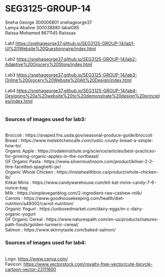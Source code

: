 # SEG3125-GROUP-14

Sneha George 300006801  snehageorge37
<br/> Lamya Abaline 300038880  labal085
<br/> Raissa Mohamed 8671145  Raiissaa
<br/> <br/> 
Lab1
https://snehageorge37.github.io/SEG3125-GROUP-14/lab1-UI%20Website%20Questionnaire/index.html
<br/> <br/> 
Lab2
https://snehageorge37.github.io/SEG3125-GROUP-14/lab2-Adaptive%20Grocery%20Store/index.html
<br/> <br/> 
Lab3
https://snehageorge37.github.io/SEG3125-GROUP-14/lab3-Online%20Grocery%20Website%20Alt%20Design/index.html
<br/> <br/> 
Lab4
https://snehageorge37.github.io/SEG3125-GROUP-14/lab4-Designing%20a%20website%20to%20demonstrate%20design%20principles/index.html
<br/> <br/> 


### Sources of images used for lab3:
<br/>
 Broccoli : https://snaped.fns.usda.gov/seasonal-produce-guide/broccoli
<br/> Bread : https://www.melskitchencafe.com/rustic-crusty-bread-a-simple-how-to/
<br/> Organic Apple : https://rodaleinstitute.org/science/articles/best-practices-for-growing-organic-apples-in-the-northeast/
<br/> GF Organic Pasta : https://www.silvermushroom.com/product/kilner-2-2-litre-facetted-spaghetti-jar/
<br/> Organic Whole Chicken : https://instahealthbox.ca/product/whole-chicken-lb/
<br/> Kitkat Minis : https://www.candywarehouse.com/kit-kat-minis-candy-7-6-ounce-bag
<br/> Milk : https://simpleveganblog.com/2-ingredient-raw-cashew-milk/
<br/> Carrots : https://www.goodhousekeeping.com/health/diet-nutrition/a48002/carrot-nutrition/
<br/> Organic Yogurt : https://unboxedmarket.com/dairy-eggs/m-c-dairy-organic-yogurt
<br/> GF Organic Cereal : https://www.naturespath.com/en-us/products/natures-path-foods/golden-turmeric-cereal/
<br/> Salmon : https://www.skinnytaste.com/baked-salmon/

<br/>

### Sources of images used for lab4:
<br/> Logo: https://www.canva.com/
<br/> Favicon: https://www.vectorstock.com/royalty-free-vector/cute-bicycle-cartoon-vector-23111600
<br/>
